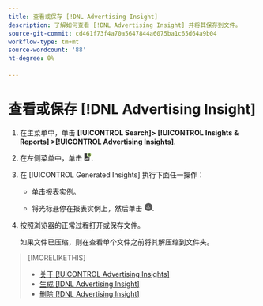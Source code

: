 ```yaml
---
title: 查看或保存 [!DNL Advertising Insight]
description: 了解如何查看 [!DNL Advertising Insight] 并将其保存到文件。
source-git-commit: cd461f73f4a70a5647844a6075ba1c65d64a9b04
workflow-type: tm+mt
source-wordcount: '88'
ht-degree: 0%

---
```


# 查看或保存 [!DNL Advertising Insight]

1. 在主菜单中，单击 **[!UICONTROL Search]> [!UICONTROL Insights & Reports] >[!UICONTROL Advertising Insights]**.

2. 在左侧菜单中，单击 ![报告](/help/search-social-commerce/assets/insight-reports.png "报告").

3. 在 [!UICONTROL Generated Insights] 执行下面任一操作：

   * 单击报表实例。

   * 将光标悬停在报表实例上，然后单击 ![下载](/help/search-social-commerce/assets/insight-download.png "下载").

4. 按照浏览器的正常过程打开或保存文件。

   如果文件已压缩，则在查看单个文件之前将其解压缩到文件夹。

>[!MORELIKETHIS]
>
>* [关于 [!UICONTROL Advertising Insights]](insight-about.md)
>* [生成 [!DNL Advertising Insight]](insight-generate.md)
>* [删除 [!DNL Advertising Insight]](insight-delete.md)

